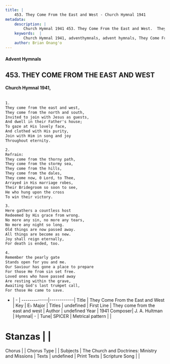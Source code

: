 ```yaml
---
title: |
    453. They Come From the East and West - Church Hymnal 1941
metadata:
    description: |
        Church Hymnal 1941 453. They Come From the East and West.  They come from the east and west,  They come from the north and south,  Invited to join with Jesus as guests,  And dwell in their Father's house;  To gaze at His lovely face,  And clothed with His purity,  Join with Him in song and joy  Throughout eternity.  
    keywords:  |
        Church Hymnal 1941, adventhymnals, advent hymnals, They Come From the East and West, They come from the east and west. 
    author: Brian Onang'o
---
```


#### Advent Hymnals
## 453. THEY COME FROM THE EAST AND WEST
####  Church Hymnal 1941,

```txt

1.
They come from the east and west, 
They come from the north and south, 
Invited to join with Jesus as guests, 
And dwell in their Father's house; 
To gaze at His lovely face, 
And clothed with His purity, 
Join with Him in song and joy 
Throughout eternity. 

2.
Refrain:
They come from the thorny path, 
They come from the stormy sea, 
They come from the hills, 
They come from the dales, 
They come now, 0 Lord, to Thee, 
Arrayed in His marriage robes, 
Their Bridegroom so soon to see, 
He who hung upon the cross 
To win their victory. 

3.
Here gathers a countless host 
Redeemed by His grace from wrong. 
No more any sin, no more any tears, 
No more any night so long. 
Old things are now passed away. 
All things are become as new. 
Joy shall reign eternally, 
For death is ended, too. 

4.
Remember the pearly gate 
Stands open for you and me. 
Our Saviour has gone a place to prepare 
For those He from sin set free. 
Loved ones who have passed away 
Are resting within the grave, 
Awaiting God's last trumpet call, 
For those He came to save.

```

- |   -  |
-------------|------------|
Title | They Come From the East and West |
Key | E♭ Major |
Titles | undefined |
First Line | They come from the east and west |
Author | undefined
Year | 1941
Composer| J. A. Hultman |
Hymnal|  - |
Tune| SPICER |
Metrical pattern | |
# Stanzas |  |
Chorus |  |
Chorus Type |  |
Subjects | The Church and Doctrines: Ministry and Missions |
Texts | undefined |
Print Texts | 
Scripture Song |  |
    
